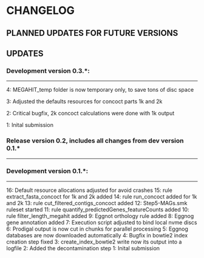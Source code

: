 # CHANGELOG

## PLANNED UPDATES FOR FUTURE VERSIONS

## UPDATES

### Development version 0.3.*:
--------------------------------------------------------------------------------
4: MEGAHIT_temp folder is now temporary only, to save tons of disc space

3: Adjusted the defaults resources for concoct parts 1k and 2k

2: Critical bugfix, 2k concoct calculations were done with 1k output

1: Inital submission

### Release version 0.2, includes all changes from dev version 0.1.*
--------------------------------------------------------------------------------

### Development version 0.1.*:
--------------------------------------------------------------------------------
16: Default resource allocations adjusted for avoid crashes
15: rule extract_fasta_concoct for 1k and 2k added
14: rule run_concoct added for 1k and 2k
13: rule cut_filtered_contigs_concoct added
12: Step5-MAGs.smk ruleset started
11: rule quantify_predictedGenes_featureCounts added
10: rule filter_length_megahit added
9: Eggnot orthology rule added
8: Eggnog gene annotation added
7: Execution script adjusted to bind local nvme discs
6: Prodigal output is now cut in chunks for parallel processing
5: Eggnog databases are now downloaded automatically
4: Bugfix in bowtie2 index creation step fixed
3: create_index_bowtie2 write now its output into a logfile
2: Added the decontamination step
1: Inital submission

